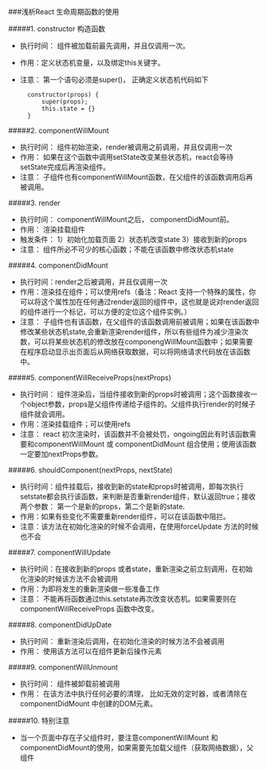 ###浅析React 生命周期函数的使用  

#####1. constructor 构造函数  

* 执行时间： 组件被加载前最先调用，并且仅调用一次。  
* 作用：定义状态机变量，以及绑定this关键字。 
* 注意： 第一个语句必须是super()， 正确定义状态机代码如下  

		constructor(props) {
			super(props);
			this.state = {}
		}
		
#####2. componentWillMount  

* 执行时间： 组件初始渲染，render被调用之前调用，并且仅调用一次
* 作用： 如果在这个函数中调用setState改变某些状态机，react会等待setState完成后再渲染组件。 
* 注意： 子组件也有componentWillMount函数，在父组件的该函数调用后再被调用。  

#####3. render  

* 执行时间： componentWillMount之后， componentDidMount前。  
* 作用： 渲染挂载组件  
* 触发条件： 1）初始化加载页面 2）状态机改变state 3）接收到新的props
* 注意： 组件所必不可少的核心函数；不能在该函数中修改状态机state

#####4. componentDidMount 
 
* 执行时间：render之后被调用，并且仅调用一次  
* 作用：渲染挂在组件；可以使用refs（备注：React 支持一个特殊的属性，你可以将这个属性加在任何通过render返回的组件中，这也就是说对render返回的组件进行一个标记，可以方便的定位这个组件实例。）
* 注意： 子组件也有该函数，在父组件的该函数调用前被调用；如果在该函数中修改某些状态机state,会重新渲染render组件，所以有些组件为减少渲染次数，可以将某些状态机的修改放在componengWillMount函数中；如果需要在程序启动显示出页面后从网络获取数据，可以将网络请求代码放在该函数中。  

#####5. componentWillReceiveProps(nextProps)  
* 执行时间： 组件渲染后，当组件接收到新的props时被调用；这个函数接收一个object参数，props是父组件传递给子组件的。父组件执行render的时候子组件就会调用。  
* 作用：渲染挂载组件；可以使用refs
* 注意： react 初次渲染时，该函数并不会被处罚，ongoing因此有时该函数需要和componentWillMount 或 componentDidMount 组合使用；使用该函数一定要加nextProps参数。  

#####6. shouldComponent(nextProps, nextState)  
* 执行时间：组件挂载后，接收到新的state和props时被调用，即每次执行setstate都会执行该函数，来判断是否重新render组件，默认返回true；接收两个参数： 第一个是新的props，第二个是新的state.  
* 作用：如果有些变化不需要重新render组件，可以在该函数中阻拦。  
* 注意：该方法在初始化渲染的时候不会调用，在使用forceUpdate 方法的时候也不会  

#####7. componentWillUpdate  
* 执行时间：在接收到新的props 或者state，重新渲染之前立刻调用，在初始化渲染的时候该方法不会被调用  
* 作用：为即将发生的重新渲染做一些准备工作  
* 注意： 不能再将函数通过this.setstate再次改变状态机。如果需要则在componentWillReceiveProps 函数中改变。  

#####8. componentDidUpDate  
* 执行时间： 重新渲染后调用，在初始化渲染的时候方法不会被调用  
* 作用： 使用该方法可以在组件更新后操作元素  

#####9. componentWillUnmount
* 执行时间： 组件被卸载前被调用  
* 作用： 在该方法中执行任何必要的清理， 比如无效的定时器，或者清除在componentDidMount 中创建的DOM元素。  

#####10. 特别注意  
* 当一个页面中存在子父组件时，要注意componentWillMount 和componentDidMount的使用，如果需要先加载父组件（获取网络数据），父组件





































